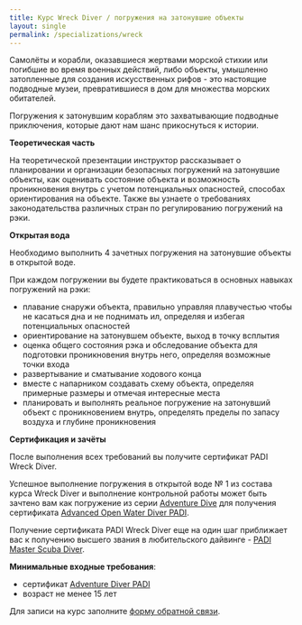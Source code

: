```yaml
---
title: Курс Wreck Diver / погружения на затонувшие объекты
layout: single
permalink: /specializations/wreck
---
```


Самолёты и корабли, оказавшиеся жертвами морской стихии или погибшие во время военных действий, либо объекты, умышленно затопленные для создания искусственных рифов - это настоящие подводные музеи, превратившиеся в дом для множества морских обитателей.

Погружения к затонувшим кораблям это захватывающие подводные приключения, которые дают нам шанс прикоснуться к истории.

**Теоретическая часть**

На теоретической презентации инструктор рассказывает о планировании и организации безопасных погружений на затонувшие объекты, как оценивать состояние объекта и возможность проникновения внутрь с учетом потенциальных опасностей, способах ориентирования на объекте. Также вы узнаете о требованиях законодательства различных стран по регулированию погружений на рэки.

**Открытая вода**

Необходимо выполнить 4 зачетных погружения на затонувшие объекты в открытой воде. 

При каждом погружении вы будете практиковаться в основных навыках погружений на рэки:
* плавание снаружи объекта, правильно управляя плавучестью чтобы не касаться дна и не поднимать ил, определяя и избегая потенциальных опасностей
* ориентирование на затонувшем объекте, выход в точку всплытия 
* оценка общего состояния рэка и обследование объекта для подготовки проникновения внутрь него, определяя возможные точки входа
* развертывание и сматывание ходового конца 
* вместе с напарником создавать схему объекта, определяя примерные размеры и отмечая интересные места
* планировать и выполнять реальное погружение на затонувший объект с проникновением внутрь, определять пределы по запасу воздуха и глубине проникновения

**Сертификация и зачёты**

После выполнения всех требований вы получите сертификат PADI Wreck Diver.

Успешное выполнение погружения в открытой воде № 1 из состава курса Wreck Diver и выполнение контрольной работы может быть зачтено вам как погружение из серии [Adventure Dive](/aowd) для получения сертификата [Advanced Open Water Diver PADI](/aowd).

Получение сертификата PADI Wreck Diver еще на один шаг приближает вас к получению высшего звания в любительского дайвинге - [PADI Master Scuba Diver](/master-scuba).

**Минимальные входные требования**:
* сертификат [Adventure Diver PADI](/aowd)
* возраст не менее 15 лет

Для записи на курс заполните [форму обратной связи](/feedback).